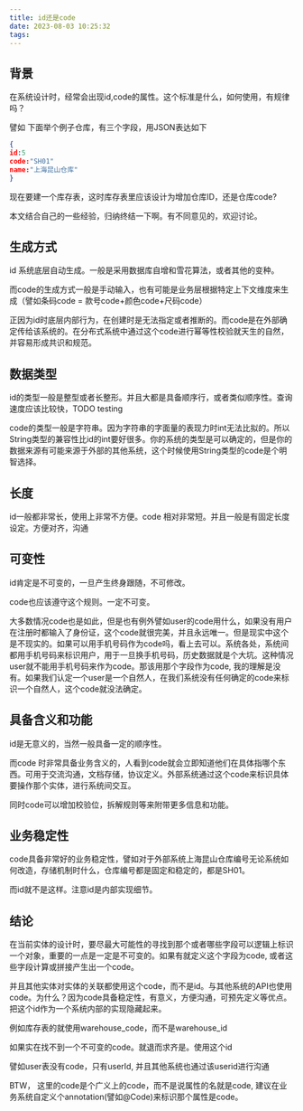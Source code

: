 ```yaml
---
title: id还是code
date: 2023-08-03 10:25:32
tags:
---
```


## 背景

在系统设计时，经常会出现id,code的属性。这个标准是什么，如何使用，有规律吗？

譬如 下面举个例子仓库，有三个字段，用JSON表达如下

<!-- more -->

```json
{
id:5
code:"SH01"
name:"上海昆山仓库"
}
```

现在要建一个库存表，这时库存表里应该设计为增加仓库ID，还是仓库code?

本文结合自己的一些经验，归纳终结一下啊。有不同意见的，欢迎讨论。

## 生成方式

id 系统底层自动生成。一般是采用数据库自增和雪花算法，或者其他的变种。

而code的生成方式一般是手动输入，也有可能是业务层根据特定上下文维度来生成（譬如条码code = 款号code+颜色code+尺码code）

正因为id时底层内部行为，在创建时是无法指定或者推断的。而code是在外部确定传给该系统的。在分布式系统中通过这个code进行幂等性校验就天生的自然，并容易形成共识和规范。

## 数据类型

id的类型一般是整型或者长整形。并且大都是具备顺序行，或者类似顺序性。查询速度应该比较快，TODO testing

code的类型一般是字符串。因为字符串的字面量的表现力时int无法比拟的。所以String类型的兼容性比id的int要好很多。你的系统的类型是可以确定的，但是你的数据来源有可能来源于外部的其他系统，这个时候使用String类型的code是个明智选择。

## 长度

id一般都非常长，使用上非常不方便。code 相对非常短。并且一般是有固定长度设定。方便对齐，沟通

## 可变性

id肯定是不可变的，一旦产生终身跟随，不可修改。

code也应该遵守这个规则。一定不可变。

大多数情况code也是如此，但是也有例外譬如user的code用什么，如果没有用户在注册时都输入了身份证，这个code就很完美，并且永远唯一。但是现实中这个是不现实的。如果可以用手机号码作为code吗，看上去可以。系统各处，系统间都用手机号码来标识用户，用于一旦换手机号码，历史数据就是个大坑。这种情况user就不能用手机号码来作为code。那该用那个字段作为code, 我的理解是没有。如果我们认定一个user是一个自然人，在我们系统没有任何确定的code来标识一个自然人，这个code就没法确定。

## 具备含义和功能

id是无意义的，当然一般具备一定的顺序性。

而code 时非常具备业务含义的，人看到code就会立即知道他们在具体指哪个东西。可用于交流沟通，文档存储，协议定义。外部系统通过这个code来标识具体要操作那个实体，进行系统间交互。

同时code可以增加校验位，拆解规则等来附带更多信息和功能。

## 业务稳定性

code具备非常好的业务稳定性，譬如对于外部系统上海昆山仓库编号无论系统如何改造，存储机制时什么，仓库编号都是固定和稳定的，都是SH01。

而id就不是这样。注意id是内部实现细节。

## 结论

在当前实体的设计时，要尽最大可能性的寻找到那个或者哪些字段可以逻辑上标识一个对象，重要的一点是一定是不可变的。如果有就定义这个字段为code, 或者这些字段计算或拼接产生出一个code。

并且其他实体对实体的关联都使用这个code，而不是id。与其他系统的API也使用code。为什么？因为code具备稳定性，有意义，方便沟通，可预先定义等优点。把这个id作为一个系统内部的实现隐藏起来。

例如库存表的就使用warehouse_code，而不是warehouse_id

如果实在找不到一个不可变的code。就退而求齐是。使用这个id

譬如user表没有code，只有userId, 并且其他系统也通过该userid进行沟通

BTW， 这里的code是个广义上的code，而不是说属性的名就是code, 建议在业务系统自定义个annotation(譬如@Code)来标识那个属性是code。



